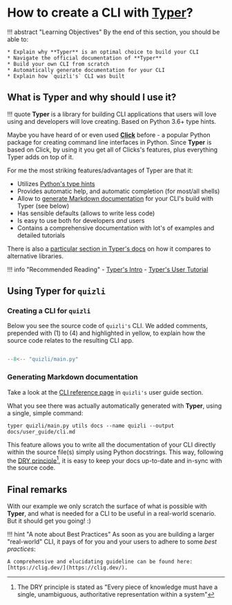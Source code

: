 # How to create a CLI with [**Typer**](https://github.com/tiangolo/typer)?

!!! abstract "Learning Objectives"
    By the end of this section, you should be able to:

    * Explain why **Typer** is an optimal choice to build your CLI
    * Navigate the official documentation of **Typer** 
    * Build your own CLI from scratch 
    * Automatically generate documentation for your CLI
    * Explain how `quizli's` CLI was built
    
## What is **Typer** and why should I use it?

!!! quote
    **Typer** is a library for building CLI applications that users will love using and developers will love creating. Based on Python 3.6+ type hints.

Maybe you have heard of or even used [**Click**](https://click.palletsprojects.com/en/8.0.x/) before - a popular Python package for creating command line interfaces in Python.
Since **Typer** is based on Click, by using it you get all of Clicks's features, plus everything Typer adds on top of it.

For me the most striking features/advantages of Typer are that it: 

- Utilizes [Python's type hints](https://www.python.org/dev/peps/pep-0484/)
- Provides automatic help, and automatic completion (for most/all shells)
- Allow to [generate Markdown documentation](https://typer.tiangolo.com/typer-cli/#generate-docs-with-typer-cli) for your CLI's build with Typer (see below)
- Has sensible defaults (allows to write less code)
- Is easy to use both for developers _and_ users
- Contains a comprehensive documentation with lot's of examples and detailed tutorials

There is also a [particular section in Typer's docs](https://typer.tiangolo.com/alternatives/) on how it compares to alternative libraries.

!!! info "Recommended Reading"
    - [Typer's Intro](https://typer.tiangolo.com/)
    - [Typer's User Tutorial](https://typer.tiangolo.com/tutorial/)

## Using **Typer** for `quizli`

### Creating a CLI for `quizli`

Below you see the source code of `quizli's` CLI. We added comments, prepended with (1) to (4) and highlighted in yellow, to explain 
how the source code relates to the resulting CLI app.


``` py title="quizli's CLI"

--8<-- "quizli/main.py"
```


### Generating Markdown documentation


Take a look at the [CLI reference page](../user_guide/cli.md) in `quizli's` user guide section.

What you see there was actually automatically generated with **Typer**, using a single, simple command:

```
typer quizli/main.py utils docs --name quizli --output docs/user_guide/cli.md
```

This feature allows you to write all the documentation of your CLI directly within the source file(s) simply using Python docstrings. 
This way, following the [DRY principle](https://en.wikipedia.org/wiki/Don%27t_repeat_yourself)[^1], it is easy to keep your docs up-to-date and
in-sync with the source code.

[^1]: The DRY principle is stated as "Every piece of knowledge must have a single, unambiguous, authoritative representation within a system"

## Final remarks

With our example we only scratch the surface of what is possible with **Typer**, and what is needed for a CLI 
to be useful in a real-world scenario. But it should get you going! :)

!!! hint "A note about Best Practices"
    As soon as you are building a larger "real-world" CLI, it pays of for you and your users to adhere to some _best practices_:

    A comprehensive and elucidating guideline can be found here: [https://clig.dev/](https://clig.dev/).
